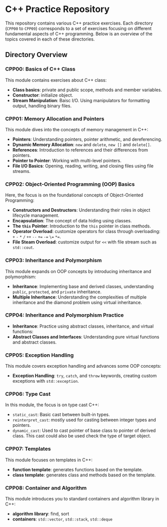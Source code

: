 # C++ Practice Repository

This repository contains various C++ practice exercises. Each directory (`CPP00` to `CPP09`) corresponds to a set of exercises focusing on different fundamental aspects of C++ programming. Below is an overview of the topics covered in each of these directories.

## Directory Overview

### CPP00: Basics of C++ Class
This module contains exercises about C++ class:

- **Class basics**: private and public scope, methods and member variables.
- **Constructor**: initialize object.
- **Stream Manipulation**: Baisc I/O. Using manipulators for formatting output, handling binary files.

### CPP01: Memory Allocation and Pointers
This module dives into the concepts of memory management in C++:

- **Pointers**: Understanding pointers, pointer arithmetic, and dereferencing.
- **Dynamic Memory Allocation**: `new` and `delete`, `new []` and `delete[]`.
- **References**: Introduction to references and their differences from pointers.
- **Pointer to Pointer**: Working with multi-level pointers.
- **File I/O Basics**: Opening, reading, writing, and closing files using file streams.

### CPP02: Object-Oriented Programming (OOP) Basics
Here, the focus is on the foundational concepts of Object-Oriented Programming:

- **Constructors and Destructors**: Understanding their roles in object lifecycle management.
- **Encapsulation**: The concept of data hiding using classes.
- **The `this` Pointer**: Introduction to the `this` pointer in class methods.
- **Operator Overload**: customize operators for class through overloading: `+` `-` `*` `/` `++` `--` `+=` `-=` `\=` `*=`.
- **File Steam Overload**: customize output for `<<` with file stream such as `std::cout`.

### CPP03: Inheritance and Polymorphism
This module expands on OOP concepts by introducing inheritance and polymorphism:

- **Inheritance**: Implementing base and derived classes, understanding `public`, `protected`, and `private` inheritance.
- **Multiple Inheritance**: Understanding the complexities of multiple inheritance and the diamond problem using virtual inheritance.


### CPP04: Inheritance and Polymorphism Practice
- **Inheritance**: Practice using abstract classes, inheritance, and virtual functions:
- **Abstract Classes and Interfaces**: Understanding pure virtual functions and abstract classes.


### CPP05: Exception Handling
This module covers exception handling and advances some OOP concepts:

- **Exception Handling**: `try`, `catch`, and `throw` keywords, creating custom exceptions with `std::exception`.


### CPP06: Type Cast
In this module, the focus is on type cast C++:

- `static_cast`: Basic cast between built-in types.
- `reinterpret_cast`: mostly used for casting between integer types and pointers.
- `dynamic_cast`: Used to cast pointer of base class to pointer of derived class. This cast could also be used check the type of target object.

### CPP07: Templates
This module focuses on templates in C++:
- **function template**: generates functions based on the template.
- **class template**: generates class and methods based on the template.

### CPP08: Container and Algorithm
This module introduces you to standard containers and algorithm library in C++:
- **algorithm library**: find, sort
- **containers**: `std::vector`, `std::stack`, `std::deque`
